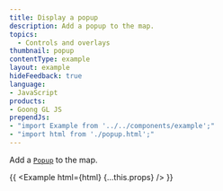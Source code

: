 ```yaml
---
title: Display a popup
description: Add a popup to the map.
topics:
  - Controls and overlays
thumbnail: popup
contentType: example
layout: example
hideFeedback: true
language:
- JavaScript
products:
- Goong GL JS
prependJs:
- "import Example from '../../components/example';"
- "import html from './popup.html';"
---
```


Add a [`Popup`](https://docs.goong.io/docs/javascript/markers/#popup) to the map.

{{ <Example html={html} {...this.props} /> }}
